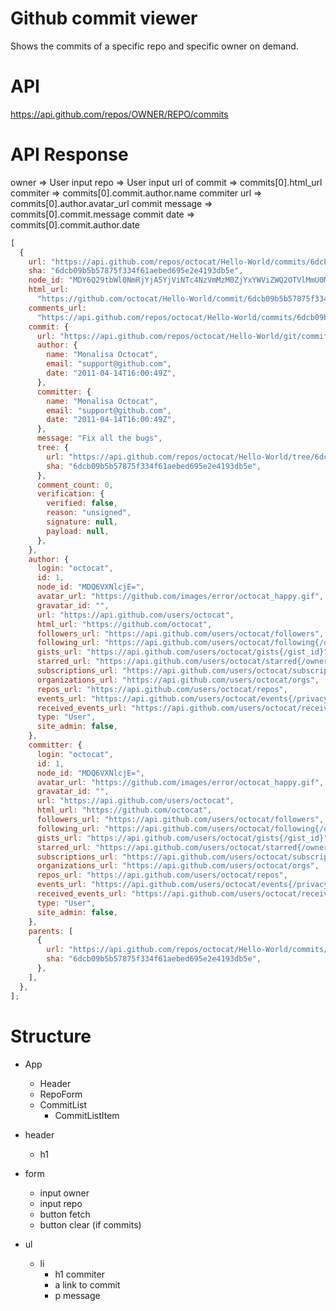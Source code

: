 # Github commit viewer

Shows the commits of a specific repo and specific owner on demand.

# API

https://api.github.com/repos/OWNER/REPO/commits

# API Response

owner => User input
repo => User input
url of commit => commits[0].html_url
commiter => commits[0].commit.author.name
commiter url => commits[0].author.avatar_url
commit message => commits[0].commit.message
commit date => commits[0].commit.author.date

```jsx
[
  {
    url: "https://api.github.com/repos/octocat/Hello-World/commits/6dcb09b5b57875f334f61aebed695e2e4193db5e",
    sha: "6dcb09b5b57875f334f61aebed695e2e4193db5e",
    node_id: "MDY6Q29tbWl0NmRjYjA5YjViNTc4NzVmMzM0ZjYxYWViZWQ2OTVlMmU0MTkzZGI1ZQ==",
    html_url:
      "https://github.com/octocat/Hello-World/commit/6dcb09b5b57875f334f61aebed695e2e4193db5e",
    comments_url:
      "https://api.github.com/repos/octocat/Hello-World/commits/6dcb09b5b57875f334f61aebed695e2e4193db5e/comments",
    commit: {
      url: "https://api.github.com/repos/octocat/Hello-World/git/commits/6dcb09b5b57875f334f61aebed695e2e4193db5e",
      author: {
        name: "Monalisa Octocat",
        email: "support@github.com",
        date: "2011-04-14T16:00:49Z",
      },
      committer: {
        name: "Monalisa Octocat",
        email: "support@github.com",
        date: "2011-04-14T16:00:49Z",
      },
      message: "Fix all the bugs",
      tree: {
        url: "https://api.github.com/repos/octocat/Hello-World/tree/6dcb09b5b57875f334f61aebed695e2e4193db5e",
        sha: "6dcb09b5b57875f334f61aebed695e2e4193db5e",
      },
      comment_count: 0,
      verification: {
        verified: false,
        reason: "unsigned",
        signature: null,
        payload: null,
      },
    },
    author: {
      login: "octocat",
      id: 1,
      node_id: "MDQ6VXNlcjE=",
      avatar_url: "https://github.com/images/error/octocat_happy.gif",
      gravatar_id: "",
      url: "https://api.github.com/users/octocat",
      html_url: "https://github.com/octocat",
      followers_url: "https://api.github.com/users/octocat/followers",
      following_url: "https://api.github.com/users/octocat/following{/other_user}",
      gists_url: "https://api.github.com/users/octocat/gists{/gist_id}",
      starred_url: "https://api.github.com/users/octocat/starred{/owner}{/repo}",
      subscriptions_url: "https://api.github.com/users/octocat/subscriptions",
      organizations_url: "https://api.github.com/users/octocat/orgs",
      repos_url: "https://api.github.com/users/octocat/repos",
      events_url: "https://api.github.com/users/octocat/events{/privacy}",
      received_events_url: "https://api.github.com/users/octocat/received_events",
      type: "User",
      site_admin: false,
    },
    committer: {
      login: "octocat",
      id: 1,
      node_id: "MDQ6VXNlcjE=",
      avatar_url: "https://github.com/images/error/octocat_happy.gif",
      gravatar_id: "",
      url: "https://api.github.com/users/octocat",
      html_url: "https://github.com/octocat",
      followers_url: "https://api.github.com/users/octocat/followers",
      following_url: "https://api.github.com/users/octocat/following{/other_user}",
      gists_url: "https://api.github.com/users/octocat/gists{/gist_id}",
      starred_url: "https://api.github.com/users/octocat/starred{/owner}{/repo}",
      subscriptions_url: "https://api.github.com/users/octocat/subscriptions",
      organizations_url: "https://api.github.com/users/octocat/orgs",
      repos_url: "https://api.github.com/users/octocat/repos",
      events_url: "https://api.github.com/users/octocat/events{/privacy}",
      received_events_url: "https://api.github.com/users/octocat/received_events",
      type: "User",
      site_admin: false,
    },
    parents: [
      {
        url: "https://api.github.com/repos/octocat/Hello-World/commits/6dcb09b5b57875f334f61aebed695e2e4193db5e",
        sha: "6dcb09b5b57875f334f61aebed695e2e4193db5e",
      },
    ],
  },
];
```

# Structure

- App

  - Header
  - RepoForm
  - CommitList
    - CommitListItem

- header
  - h1
- form
  - input owner
  - input repo
  - button fetch
  - button clear (if commits)
- ul
  - li
    - h1 commiter
    - a link to commit
    - p message
